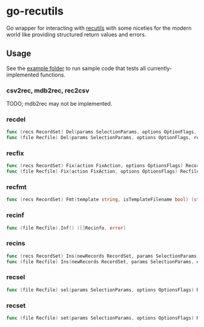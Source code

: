 # go-recutils
Go wrapper for interacting with [recutils](https://www.gnu.org/software/recutils/manual/recutils.html) with some niceties for the modern world like providing structured return values and errors.

## Usage

See the [example folder](example) to run sample code that tests all currently-implemented functions.

### csv2rec, mdb2rec, rec2csv
TODO; mdb2rec may not be implemented.

### recdel

```go
func (recs RecordSet) Del(params SelectionParams, options OptionFlags, removeOrComment DeleteStyle) RecordSet
func (file Recfile) Del(params SelectionParams, options OptionFlags, removeOrComment DeleteStyle) Recfile
```

### recfix

```go
func (recs RecordSet) Fix(action FixAction, options OptionsFlags) RecordSet
func (file Recfile) Fix(action FixAction, options OptionsFlags) Recfile
```

### recfmt

```go
func (recs RecordSet) Fmt(template string, isTemplateFilename bool) (string, error)
```

### recinf

```go
func (file Recfile).Inf() ([]Recinfo, error)
```

### recins

```go
func (recs RecordSet) Ins(newRecords RecordSet, params SelectionParams, options OptionsFlags) RecordSet
func (file Recfile) Ins(newRecords RecordSet, params SelectionParams, options OptionsFlags) Recfile
```

### recsel

```go
func (file Recfile) sel(params SelectionParams, options OptionsFlags) RecordSet
```

### recset

```go
func (file Recfile) set(params SelectionParams, options OptionsFlags) Recfile
```